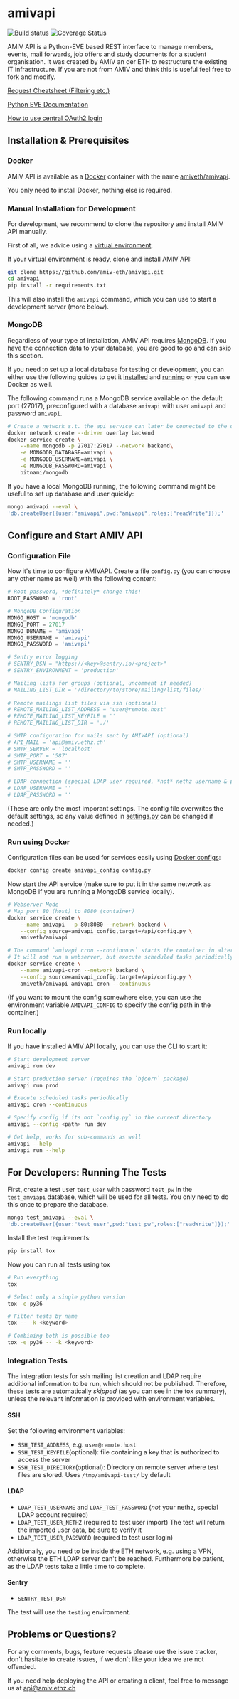 # amivapi

[![Build status](https://secure.travis-ci.org/amiv-eth/amivapi.png?branch=master)](https://secure.travis-ci.org/amiv-eth/amivapi)
[![Coverage Status](https://coveralls.io/repos/amiv-eth/amivapi/badge.svg)](https://coveralls.io/r/amiv-eth/amivapi)

AMIV API is a Python-EVE based REST interface to manage members, events, mail forwards, job offers and study documents for a student organisation. It was created by AMIV an der ETH to restructure the existing IT infrastructure. If you are not from AMIV and think this is useful feel free to fork and modify.

[Request Cheatsheet (Filtering etc.)](docs/Cheatsheet.md)

[Python EVE Documentation](http://python-eve.org/features.html)

[How to use central OAuth2 login](docs/OAuth.md)


## Installation & Prerequisites

### Docker

AMIV API is available as a [Docker](https://www.docker.com) container with the
name [amiveth/amivapi](https://hub.docker.com/r/amiveth/amivapi/).

You only need to install Docker, nothing else is required.

### Manual Installation for Development

For development, we recommend to clone the repository and install AMIV API
manually.

First of all, we advice using a [virtual environment](http://docs.python-guide.org/en/latest/dev/virtualenvs/).

If your virtual environment is ready, clone and install AMIV API:

```sh
git clone https://github.com/amiv-eth/amivapi.git
cd amivapi
pip install -r requirements.txt
```

This will also install the `amivapi` command, which you can use to start
a development server (more below).

### MongoDB

Regardless of your type of installation, AMIV API requires
[MongoDB](https://docs.mongodb.com). If you have the connection data to your
database, you are good to go and can skip this section.

If you need to set up a local database for testing or development, you
can either use the following guides to get it 
[installed](https://docs.mongodb.com/manual/installation/) and
[running](https://docs.mongodb.com/manual/tutorial/manage-mongodb-processes/)
or you can use Docker as well.

The following command runs a MongoDB service available on the default port
(27017), preconfigured with a database `amivapi` with user `amivapi` and
password `amivapi`.

```sh
# Create a network s.t. the api service can later be connected to the db
docker network create --driver overlay backend
docker service create \
    --name mongodb -p 27017:27017 --network backend\
    -e MONGODB_DATABASE=amivapi \
    -e MONGODB_USERNAME=amivapi \
    -e MONGODB_PASSWORD=amivapi \
    bitnami/mongodb
```

If you have a local MongoDB running, the following command might be useful
to set up database and user quickly:

```sh
mongo amivapi --eval \
'db.createUser({user:"amivapi",pwd:"amivapi",roles:["readWrite"]});'
```

## Configure and Start AMIV API

### Configuration File

Now it's time to configure AMIVAPI. Create a file `config.py`
(you can choose any other name as well) with the following content:

```python
# Root password, *definitely* change this!
ROOT_PASSWORD = 'root'

# MongoDB Configuration
MONGO_HOST = 'mongodb'
MONGO_PORT = 27017
MONGO_DBNAME = 'amivapi'
MONGO_USERNAME = 'amivapi'
MONGO_PASSWORD = 'amivapi'

# Sentry error logging
# SENTRY_DSN = "https://<key>@sentry.io/<project>"
# SENTRY_ENVIRONMENT = 'production'

# Mailing lists for groups (optional, uncomment if needed)
# MAILING_LIST_DIR = '/directory/to/store/mailing/list/files/'
    
# Remote mailings list files via ssh (optional)
# REMOTE_MAILING_LIST_ADDRESS = 'user@remote.host'
# REMOTE_MAILING_LIST_KEYFILE = ''
# REMOTE_MAILING_LIST_DIR = './'

# SMTP configuration for mails sent by AMIVAPI (optional)
# API_MAIL = 'api@amiv.ethz.ch'
# SMTP_SERVER = 'localhost'
# SMTP_PORT = '587'
# SMTP_USERNAME = ''
# SMTP_PASSWORD = ''

# LDAP connection (special LDAP user required, *not* nethz username & password)
# LDAP_USERNAME = ''
# LDAP_PASSWORD = ''
```

(These are only the most imporant settings. The config file overwrites
the default settings, so any value defined in
[settings.py](amivapi/settings.py) can be changed if needed.)

### Run using Docker

Configuration files can be used for services easily using
[Docker configs](https://docs.docker.com/engine/swarm/configs/):

```sh
docker config create amivapi_config config.py
```

Now start the API service (make sure to put it in the same network as MongoDB
if you are running a MongoDB service locally).

```sh
# Webserver Mode
# Map port 80 (host) to 8080 (container)
docker service create \
    --name amivapi  -p 80:8080 --network backend \
    --config source=amivapi_config,target=/api/config.py \
    amiveth/amivapi

# The command `amivapi cron --continuous` starts the container in alternative mode:
# It will not run a webserver, but execute scheduled tasks periodically.
docker service create \
    --name amivapi-cron --network backend \
    --config source=amivapi_config,target=/api/config.py \
    amiveth/amivapi amivapi cron --continuous
```

(If you want to mount the config somewhere else, you can use the environment
variable `AMIVAPI_CONFIG` to specify the config path in the container.)

### Run locally

If you have installed AMIV API locally, you can use the CLI to start it:

```sh
# Start development server
amivapi run dev

# Start production server (requires the `bjoern` package)
amivapi run prod

# Execute scheduled tasks periodically
amivapi cron --continuous

# Specify config if its not `config.py` in the current directory
amivapi --config <path> run dev

# Get help, works for sub-commands as well
amivapi --help
amivapi run --help
```


## For Developers: Running The Tests

First, create a test user `test_user` with password `test_pw` in the `test_amviapi` database, which will be used for all tests. You only need
to do this once to prepare the database.

```sh
mongo test_amivapi --eval \
'db.createUser({user:"test_user",pwd:"test_pw",roles:["readWrite"]});'
```

Install the test requirements:

```sh
pip install tox
```

Now you can run all tests using tox

```sh
# Run everything
tox

# Select only a single python version
tox -e py36

# Filter tests by name
tox -- -k <keyword>

# Combining both is possible too
tox -e py36 -- -k <keyword>
```

### Integration Tests

The integration tests for ssh mailing list creation and LDAP require additional
information to be run, which should not be published.
Therefore, these tests are automatically *skipped* (as you can see in the tox
summary), unless the relevant information is provided with environment
variables.

#### SSH

Set the following environment variables:

- `SSH_TEST_ADDRESS`, e.g. `user@remote.host`
- `SSH_TEST_KEYFILE`(optional): file containing a key that
  is authorized to access the server 
- `SSH_TEST_DIRECTORY`(optional): Directory on remote server where test files
  are stored. Uses  `/tmp/amivapi-test/` by default

#### LDAP

- `LDAP_TEST_USERNAME` and `LDAP_TEST_PASSWORD`
  (*not* your nethz, special LDAP account required)
- `LDAP_TEST_USER_NETHZ` (required to test user import)
  The test will return the imported user data, be sure to verify it
- `LDAP_TEST_USER_PASSWORD` (required to test user login)

Additionally, you need to be inside the ETH network, e.g. using a VPN, otherwise the ETH LDAP server can't be reached. Furthermore be patient,
as the LDAP tests take a little time to complete.


#### Sentry

- `SENTRY_TEST_DSN`

The test will use the `testing` environment.

## Problems or Questions?

For any comments, bugs, feature requests please use the issue tracker, don't hasitate to create issues, if we don't like your idea we are not offended.

If you need help deploying the API or creating a client, feel free to message us at api@amiv.ethz.ch
